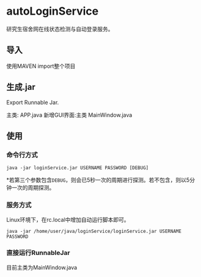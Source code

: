 # autoLoginService 

 研究生宿舍网在线状态检测与自动登录服务。
  
## 导入

使用MAVEN import整个项目

## 生成.jar

Export Runnable Jar.

主类: APP.java
新增GUI界面:主类 MainWindow.java

## 使用

### 命令行方式

`java -jar loginService.jar USERNAME PASSWORD [DEBUG]`

*若第三个参数包含`DEBUG`，则会已5秒一次的周期进行探测。若不包含，则以5分钟一次的周期探测。

### 服务方式

Linux环境下，在rc.local中增加自动运行脚本即可。

`java -jar /home/user/java/loginService/loginService.jar USERNAME PASSWORD`

### 直接运行RunnableJar

目前主类为MainWindow.java
